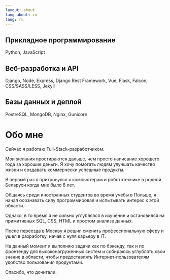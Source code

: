 ```yaml
---
layout: about
lang-about: ru
lang: ru
---
```


## Прикладное программирование

Python, JavaScript

## Веб-разработка и API

Django, Node, Express, Django Rest Framework, Vue, Flask, Falcon, CSS/SASS/LESS, Jekyll

## Базы данных и деплой 

PostreSQL, MongoDB, Nginx, Gunicorn

# Обо мне

Сейчас я работаю Full-Stack-разработчиком.

Мои желания простираются дальше, чем просто написание хорошего года за хорошие деньги. Я хочу помогать людям улучшать качество жизни и создавать коммерчески успешные продукты.

В первый раз я притронулся к компьютерам и робототехнике в родной Беларуси когда мне было 8 лет.

Общаясь среди иностранных студентов во время учебы в Польше, я начал осознавать силу программировая и испытывать интерес к этой области.  

Однако, в то время я не сильно углублялся в изучение и остановился на примитивных SQL, CSS, HTML и простом анализе данных.

После переезда в Москву я решил сменить профессиональную сферу и ушел в разработку, начав c нуля карьеру в IT. 

На данный момент я выполняю задачи как по бэкенду, так и по фронтенду для высоконагруженных систем и собираюсь углублять свои знание в области, чтобы предоставлять Интернет-пользователям удобство пользования продуктами. 

Спасибо, что дочитали.
